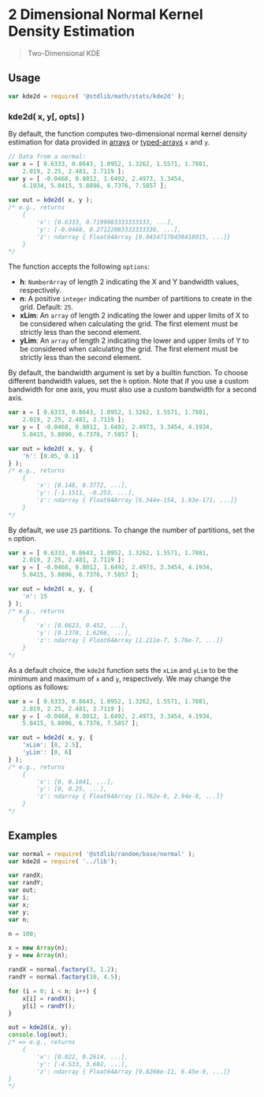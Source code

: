 <!--

@license Apache-2.0

Copyright (c) 2018 The Stdlib Authors.

Licensed under the Apache License, Version 2.0 (the "License");
you may not use this file except in compliance with the License.
You may obtain a copy of the License at

   http://www.apache.org/licenses/LICENSE-2.0

Unless required by applicable law or agreed to in writing, software
distributed under the License is distributed on an "AS IS" BASIS,
WITHOUT WARRANTIES OR CONDITIONS OF ANY KIND, either express or implied.
See the License for the specific language governing permissions and
limitations under the License.

-->

# 2 Dimensional Normal Kernel Density Estimation

> Two-Dimensional KDE

<section class="usage">

## Usage

```javascript
var kde2d = require( '@stdlib/math/stats/kde2d' );
```

### kde2d( x, y\[, opts] )

By default, the function computes two-dimensional normal kernel density estimation for data provided in [arrays][mdn-array] or [typed-arrays][mdn-typed-array] `x` and `y`.

```javascript
// Data from a normal:
var x = [ 0.6333, 0.8643, 1.0952, 1.3262, 1.5571, 1.7881,
    2.019, 2.25, 2.481, 2.7119 ];
var y = [ -0.0468, 0.8012, 1.6492, 2.4973, 3.3454,
    4.1934, 5.0415, 5.8896, 6.7376, 7.5857 ];

var out = kde2d( x, y );
/* e.g., returns
    {
        'x': [0.6333, 0.7199083333333333, ...],
        'y': [-0.0468, 0.27122083333333336, ...],
        'z': ndarray { Float64Array [0.04547178438418015, ...]}
    }
*/
```

The function accepts the following `options`:

-   **h**: `NumberArray` of length 2 indicating the X and Y bandwidth values, respectively.
-   **n**: A positive `integer` indicating the number of partitions to create in the grid. Default: `25`.
-   **xLim**: An `array` of length 2 indicating the lower and upper limits of X to be considered when calculating the grid. The first element must be strictly less than the second element.
-   **yLim**: An `array` of length 2 indicating the lower and upper limits of Y to be considered when calculating the grid. The first element must be strictly less than the second element.

By default, the bandwidth argument is set by a builtin function. To choose different bandwidth values, set the `h` option. Note that if you use a custom bandwidth for one axis, you must also use a custom bandwidth for a second axis.

```javascript
var x = [ 0.6333, 0.8643, 1.0952, 1.3262, 1.5571, 1.7881,
    2.019, 2.25, 2.481, 2.7119 ];
var y = [ -0.0468, 0.8012, 1.6492, 2.4973, 3.3454, 4.1934,
    5.0415, 5.8896, 6.7376, 7.5857 ];

var out = kde2d( x, y, {
    'h': [0.05, 0.1]
} );
/* e.g., returns
    {
        'x': [0.148, 0.3772, ...],
        'y': [-1.1511, -0.253, ...],
        'z': ndarray { Float64Array [6.344e-154, 1.93e-171, ...]}
    }
*/
```

By default, we use `25` partitions. To change the number of partitions, set the `n` option.

```javascript
var x = [ 0.6333, 0.8643, 1.0952, 1.3262, 1.5571, 1.7881,
    2.019, 2.25, 2.481, 2.7119 ];
var y = [ -0.0468, 0.8012, 1.6492, 2.4973, 3.3454, 4.1934,
    5.0415, 5.8896, 6.7376, 7.5857 ];

var out = kde2d( x, y, {
    'n': 15
} );
/* e.g., returns
    {
        'x': [0.0623, 0.452, ...],
        'y': [0.1378, 1.6266, ...],
        'z': ndarray { Float64Array [1.211e-7, 5.76e-7, ...]}
    }
*/
```

As a default choice, the `kde2d` function sets the `xLim` and `yLim` to be the minimum and maximum of `x` and `y`, respectively. We may change the options as follows:

```javascript
var x = [ 0.6333, 0.8643, 1.0952, 1.3262, 1.5571, 1.7881,
    2.019, 2.25, 2.481, 2.7119 ];
var y = [ -0.0468, 0.8012, 1.6492, 2.4973, 3.3454, 4.1934,
    5.0415, 5.8896, 6.7376, 7.5857 ];

var out = kde2d( x, y, {
    'xLim': [0, 2.5],
    'yLim': [0, 6]
} );
/* e.g., returns
    {
        'x': [0, 0.1041, ...],
        'y': [0, 0.25, ...],
        'z': ndarray { Float64Array [1.762e-8, 2.94e-8, ...]}
    }
*/
```

</section>

<!-- /.usage -->

<section class="examples">

## Examples

<!-- eslint no-undef: "error" -->

```javascript
var normal = require( '@stdlib/random/base/normal' );
var kde2d = require( '../lib');

var randX;
var randY;
var out;
var i;
var x;
var y;
var n;

n = 100;

x = new Array(n);
y = new Array(n);

randX = normal.factory(3, 1.2);
randY = normal.factory(10, 4.5);

for (i = 0; i < n; i++) {
    x[i] = randX();
    y[i] = randY();
}

out = kde2d(x, y);
console.log(out);
/* => e.g., returns
    {
        'x': [0.022, 0.2614, ...],
        'y': [-4.533, 3.602, ...],
        'z': ndarray { Float64Array [9.8266e-11, 6.45e-9, ...]}
}
*/
```

</section>

<!-- /.examples -->

<section class="links">

[mdn-array]: https://developer.mozilla.org/en-US/docs/Web/JavaScript/Reference/Global_Objects/Array

[mdn-typed-array]: https://developer.mozilla.org/en-US/docs/Web/JavaScript/Typed_arrays

</section>

<!-- /.links -->
